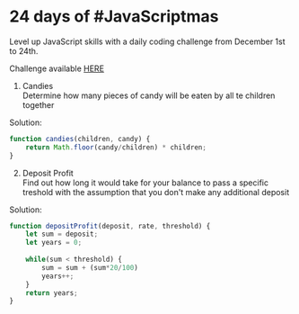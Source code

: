 # 24 days of #JavaScriptmas

Level up JavaScript skills with a daily coding challenge from December 1st to 24th.

Challenge available [HERE](https://scrimba.com/learn/adventcalendar)


1. Candies<br>
Determine how many pieces of candy will be eaten by all te children together

Solution:
```javascript
function candies(children, candy) {
    return Math.floor(candy/children) * children;
}
```

2. Deposit Profit<br>
Find out how long it would take for your balance to pass a specific treshold with the assumption that you don't make any additional deposit

Solution:
```javascript
function depositProfit(deposit, rate, threshold) {
    let sum = deposit;
    let years = 0;
    
    while(sum < threshold) {
        sum = sum + (sum*20/100)
        years++;
    }
    return years;
}
```
